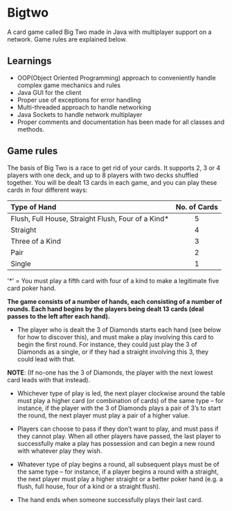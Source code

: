 Bigtwo
======

A card game called Big Two made in Java with multiplayer support on a network. Game rules are explained below.

Learnings
-----
* OOP(Object Oriented Programming) approach to conveniently handle complex game mechanics and rules
* Java GUI for the client
* Proper use of exceptions for error handling
* Multi-threaded approach to handle networking
* Java Sockets to handle network multiplayer
* Proper comments and documentation has been made for all classes and methods.

Game rules
-----

The basis of Big Two is a race to get rid of your cards. It supports 2, 3 or 4 players with one deck, and up to 8 players with two decks shuffled together. You will be dealt 13 cards in each game, and you can play these cards in four different ways:


|   Type of Hand                                                  | No. of Cards   |
|:----------------------------------------------------------------|:--------------:|
| Flush, Full House, Straight Flush, Four of a Kind*              | 5              |
| Straight                                                        | 4              |
| Three of a Kind                                                 | 3              |
| Pair                                                            | 2              |
| Single                                                          | 1              |

'*' = You must play a fifth card with four of a kind to make a legitimate five card poker hand.

**The game consists of a number of hands, each consisting of a number of rounds. Each hand begins by the players being dealt 13 cards (deal passes to the left after each hand).**

* The player who is dealt the 3 of Diamonds starts each hand (see below for how to discover this), and must make a play involving this card to begin the first round. For instance, they could just play the 3 of Diamonds as a single, or if they had a straight involving this 3, they could lead with that.

**NOTE**: (If no-one has the 3 of Diamonds, the player with the next lowest card leads with that instead).

* Whichever type of play is led, the next player clockwise around the table must play a higher card (or combination of cards) of the same type – for instance, if the player with the 3 of Diamonds plays a pair of 3’s to start the round, the next player must play a pair of a higher value.

* Players can choose to pass if they don’t want to play, and must pass if they cannot play. When all other players have passed, the last player to successfully make a play has possession and can begin a new round with whatever play they wish.

* Whatever type of play begins a round, all subsequent plays must be of the same type – for instance, if a player begins a round with a straight, the next player must play a higher straight or a better poker hand (e.g. a flush, full house, four of a kind or a straight flush).

* The hand ends when someone successfully plays their last card. 
